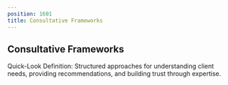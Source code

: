 ```yaml
---
position: 1601
title: Consultative Frameworks
---
```


## Consultative Frameworks

Quick-Look Definition: Structured approaches for understanding client needs, providing recommendations, and building trust through expertise.